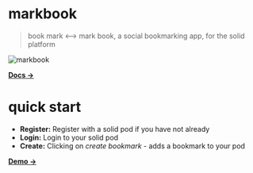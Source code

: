 # markbook

> book mark <-->  mark book, a social bookmarking app, for the solid platform

![markbook](https://mark-book.github.io/markbook/webmaps/index.html_files/image.png)

[**Docs →**](https://mark-book.github.io/markbook/webmaps/index.html)

# quick start

- **Register:** Register with a solid pod if you have not already
- **Login:** Login to your solid pod
- **Create:** Clicking on *create bookmark* - adds a bookmark to your pod

[**Demo →**](https://markbook.org/)



